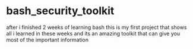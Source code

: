 # bash_security_toolkit
after i finished 2 weeks of learning bash this is my first project that shows all i learned in these weeks and its an amazing toolkit that can give you most of the important information
